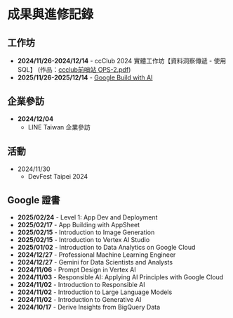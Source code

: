 # 成果與進修記錄

## 工作坊
- **2024/11/26-2024/12/14**  - ccClub 2024 實體工作坊【資料洞察傳遞 - 使用SQL】 (作品：[ccclub前哨站 OPS-2.pdf](https://github.com/inwater0929/Portfolio/blob/main/ccclub%E5%89%8D%E5%93%A8%E7%AB%99%20OPS-2.pdf))
- **2025/11/26-2025/12/14**  - [Google Build with AI](https://github.com/inwater0929/Portfolio/tree/main/Google-2025build%20with%20AI)

## 企業參訪
- **2024/12/04**
  - LINE Taiwan 企業參訪

## 活動
- 2024/11/30
    - DevFest Taipei 2024
    
## Google 證書
- **2025/02/24**  - Level 1: App Dev and Deployment
- **2025/02/17**  - App Building with AppSheet
- **2025/02/15**  - Introduction to Image Generation
- **2025/02/15**  - Introduction to Vertex AI Studio
- **2025/01/02**  - Introduction to Data Analytics on Google Cloud
- **2024/12/27**  - Professional Machine Learning Engineer
- **2024/12/27**  - Gemini for Data Scientists and Analysts
- **2024/11/06**  - Prompt Design in Vertex AI
- **2024/11/03**  - Responsible AI: Applying AI Principles with Google Cloud
- **2024/11/02**  - Introduction to Responsible AI
- **2024/11/02**  - Introduction to Large Language Models
- **2024/11/02**  - Introduction to Generative AI
- **2024/10/17**  - Derive Insights from BigQuery Data
